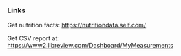 ### Links

Get nutrition facts: https://nutritiondata.self.com/

Get CSV report at:
https://www2.libreview.com/Dashboard/MyMeasurements